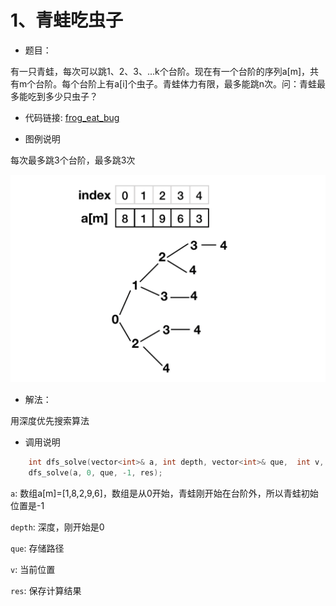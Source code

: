 
# 1、青蛙吃虫子

+ 题目：

有一只青蛙，每次可以跳1、2、3、...k个台阶。现在有一个台阶的序列a[m]，共有m个台阶。每个台阶上有a[i]个虫子。青蛙体力有限，最多能跳n次。问：青蛙最多能吃到多少只虫子？

+ 代码链接: [frog_eat_bug](https://github.com/Jarlonyan/interview_code/blob/master/dynamic_programming/frog_eat_bug.cpp)

+ 图例说明

每次最多跳3个台阶，最多跳3次

![IMAGE](../_imgs/1.png)

+ 解法：

用深度优先搜索算法

+ 调用说明


```c++
    int dfs_solve(vector<int>& a, int depth, vector<int>& que,  int v, int& res);
    dfs_solve(a, 0, que, -1, res);
```

`a`: 数组a[m]=[1,8,2,9,6]，数组是从0开始，青蛙刚开始在台阶外，所以青蛙初始位置是-1

`depth`: 深度，刚开始是0

`que`: 存储路径

`v`: 当前位置

`res`: 保存计算结果




